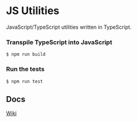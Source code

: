 # JS Utilities

JavaScript/TypeScript utilities written in TypeScript.

### Transpile TypeScript into JavaScript

```
$ npm run build
```

### Run the tests

```
$ npm run test
```

## Docs

[Wiki](https://github.com/luiscvnha/js-utilities/wiki)
